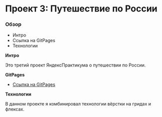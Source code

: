 # Проект 3: Путешествие по России

### Обзор
* Интро
* Ссылка на GitPages
* Технологии

**Интро**

Это третий проект ЯндексПрактикума о путешествии по России.


**GitPages**

* [Ссылка на GitPages](https://envyvne.github.io/russian-travel/)

**Технологии**

В данном проекте я комбинировал технологии вёрстки на гридах и флексах.